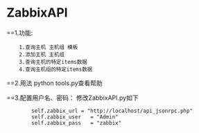 # ZabbixAPI
==1.功能:
```
    1.查询主机 主机组 模板 
    2.添加主机 主机组 
    3.查询主机的特定items数据
    4.查询主机组的特定items数据
```

==2.用法
 python tools.py查看帮助 
 
==3.配置用户名、密码：
    修改ZabbixAPI.py如下
```
        self.zabbix_url = "http://localhost/api_jsonrpc.php"
        self.zabbix_user   = "Admin" 
        self.zabbix_pass   = "zabbix"
```
